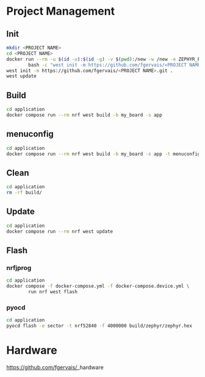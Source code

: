# Project Management

## Init

```bash
mkdir <PROJECT NAME>
cd <PROJECT NAME>
docker run --rm -u $(id -u):$(id -g) -v $(pwd):/new -w /new -e ZEPHYR_BASE="" nordicplayground/nrfconnect-sdk:v2.1-branch \
        bash -c "west init -m https://github.com/fgervais/<PROJECT NAME>.git . && west update"
west init -m https://github.com/fgervais/<PROJECT NAME>.git .
west update
```

## Build

```bash
cd application
docker compose run --rm nrf west build -b my_board -s app
```

## menuconfig

```bash
cd application
docker compose run --rm nrf west build -b my_board -s app -t menuconfig
```

## Clean

```bash
cd application
rm -rf build/
```

## Update

```bash
cd application
docker compose run --rm nrf west update
```

## Flash

### nrfjprog
```bash
cd application
docker compose -f docker-compose.yml -f docker-compose.device.yml \
        run nrf west flash
```

### pyocd
```bash
cd application
pyocd flash -e sector -t nrf52840 -f 4000000 build/zephyr/zephyr.hex
```

# Hardware

https://github.com/fgervais/<PROJECT NAME>_hardware
